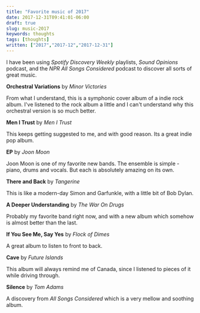 ```yaml
---
title: "Favorite music of 2017"
date: 2017-12-31T09:41:01-06:00
draft: true
slug: music-2017
keywords: thoughts
tags: [thoughts]
written: ["2017","2017-12","2017-12-31"]
---
```


I have been using *Spotify Discovery Weekly* playlists, *Sound Opinions* podcast, and the *NPR All Songs Considered* podcast to discover all sorts of great music.

**Orchestral Variations** by *Minor Victories*

From what I understand, this is a symphonic cover album of a indie rock album. I've listened to the rock album a little and I can't understand why this orchestral version is so much better.

**Men I Trust** by *Men I Trust*

This keeps getting suggested to me, and with good reason. Its a great indie pop album.

**EP** by *Joon Moon*

Joon Moon is one of my favorite new bands. The ensemble is simple - piano, drums and vocals. But each is absolutely amazing on its own.


**There and Back** by *Tangerine*

This is like a modern-day Simon and Garfunkle, with a little bit of Bob Dylan.

**A Deeper Understanding** by *The War On Drugs*

Probably my favorite band right now, and with a new album which somehow is almost better than the last.

**If You See Me, Say Yes** by *Flock of Dimes*

A great album to listen to front to back.

**Cave** by *Future Islands*

This album will always remind me of Canada, since I listened to pieces of it while driving through. 

**Silence** by *Tom Adams*

A discovery from *All Songs Considered* which is a very mellow and soothing album.